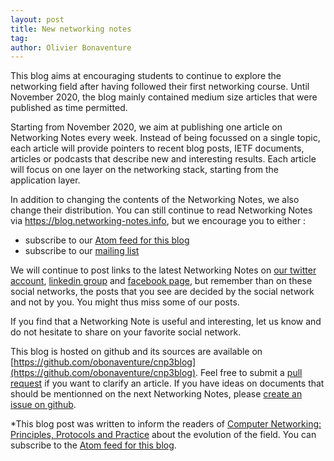 ```yaml
---
layout: post
title: New networking notes
tag: 
author: Olivier Bonaventure
---
```


This blog aims at encouraging students to continue to explore the networking field after having followed their first networking course. Until November 2020, the blog mainly contained medium size articles that were published as time permitted.

Starting from November 2020, we aim at publishing one article on Networking Notes every week. Instead of being focussed on a single topic, each article will provide pointers to recent blog posts, IETF documents, articles or podcasts that describe new and interesting results. Each article will focus on one layer on the networking stack, starting from the application layer.

In addition to changing the contents of the Networking Notes, we also change their distribution. You can still continue to read Networking Notes via https://blog.networking-notes.info, but we encourage you to either :

 - subscribe to our [Atom feed for this blog](http://blog.computer-networking.info/feed.xml)
 - subscribe to our [mailing list](https://sympa-2.sipr.ucl.ac.be/sympa/subscribe/cnp3-blog) 


We will continue to post links to the latest Networking Notes on [our twitter account](https://twitter.com/cnp3_ebook), [linkedin group](https://www.linkedin.com/groups/8836707/) and [facebook page](https://www.facebook.com/Computer-Networking-Principles-Protocols-and-Practice-129951043755620), but remember than on these social networks, the posts that you see are decided by the social network and not by you. You might thus miss some of our posts.

If you find that a Networking Note is useful and interesting, let us know and do not hesitate to share on your favorite social network.

This blog is hosted on github and its sources are available on [https://github.com/obonaventure/cnp3blog](https://github.com/obonaventure/cnp3blog). Feel free to submit a [pull request](https://github.com/obonaventure/cnp3blog/pulls) if you want to clarify an article. If you have ideas on documents that should be mentionned on the next Networking Notes, please [create an issue on github](https://github.com/obonaventure/cnp3blog/issues).



*This blog post was written to inform the readers of [Computer Networking: Principles, Protocols and Practice](https://www.computer-networking.info) about the evolution of the field. You can subscribe to the [Atom feed for this blog](http://blog.computer-networking.info/feed.xml).